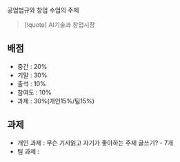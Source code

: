 
공업법규와 창업 수업의 주제

> [!quote] AI기술과 창업시장

## 배점

- 중간 : 20%
- 기말 : 30%
- 출석 : 10%
- 참여도 : 10%
- 과제 : 30%(개인15%/팀15%)

## 과제

- 개인 과제 : 무슨 기사읽고 자기가 좋아하는 주제 글쓰기? - 7개
- 팀 과제 : 
